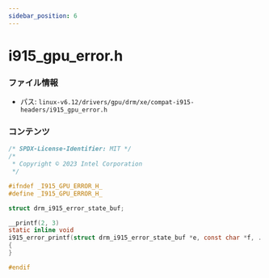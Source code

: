 ```yaml
---
sidebar_position: 6
---
```

# i915_gpu_error.h

### ファイル情報

- パス: `linux-v6.12/drivers/gpu/drm/xe/compat-i915-headers/i915_gpu_error.h`

### コンテンツ

```h
/* SPDX-License-Identifier: MIT */
/*
 * Copyright © 2023 Intel Corporation
 */

#ifndef _I915_GPU_ERROR_H_
#define _I915_GPU_ERROR_H_

struct drm_i915_error_state_buf;

__printf(2, 3)
static inline void
i915_error_printf(struct drm_i915_error_state_buf *e, const char *f, ...)
{
}

#endif

```
